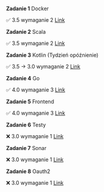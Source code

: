 **Zadanie 1** Docker

:white_check_mark: 3.5 wymaganie 2 [Link](https://github.com/damianbarszcz/ebiznes/tree/main/zadanie-1)

**Zadanie 2** Scala

:white_check_mark: 3.5 wymaganie 2 [Link](https://github.com/damianbarszcz/ebiznes/tree/main/zadanie-2)

**Zadanie 3** Kotlin (Tydzień opóźnienie)

:white_check_mark: 3.5 -> 3.0 wymaganie 2 [Link](https://github.com/damianbarszcz/ebiznes/tree/main/zadanie-3) 

**Zadanie 4** Go

:white_check_mark: 4.0 wymaganie 3 [Link](https://github.com/damianbarszcz/ebiznes/tree/main/zadanie-4)

**Zadanie 5** Frontend

:white_check_mark: 4.0 wymaganie 3 [Link](https://github.com/damianbarszcz/ebiznes/tree/main/zadanie-5)

**Zadanie 6** Testy

:x: 3.0 wymaganie 1 [Link](https://github.com/damianbarszcz/ebiznes/tree/main/zadanie-6)

**Zadanie 7** Sonar

:x: 3.0 wymaganie 1 [Link](https://github.com/damianbarszcz/ebiznes/tree/main/zadanie-7)

**Zadanie 8**  Oauth2

:x: 3.0 wymaganie 1 [Link](https://github.com/damianbarszcz/ebiznes/tree/main/zadanie-8)

